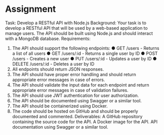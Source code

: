 # Assignment

Task: Develop a RESTful API with Node.js
Background:
Your task is to develop a RESTful API that will be used by a web-based application to
manage users. The API should be built using Node.js and should interact with a MongoDB
database.
Requirements:
1. The API should support the following endpoints:
● GET /users - Returns a list of all users
● GET /users/:id - Returns a single user by ID
● POST /users - Creates a new user
● PUT /users/:id - Updates a user by ID
● DELETE /users/:id - Deletes a user by ID
2. All endpoints should return JSON responses.
3. The API should have proper error handling and should return appropriate error
messages in case of errors.
4. The API should validate the input data for each endpoint and return appropriate error
messages in case of validation failures.
5. The API should use JWT authentication for user authorization.
6. The API should be documented using Swagger or a similar tool.
7. The API should be containerized using Docker.
8. The code should be hosted on GitHub and should be properly documented and
commented.
Deliverables:
A GitHub repository containing the source code for the API.
A Docker image for the API.
API documentation using Swagger or a similar tool.